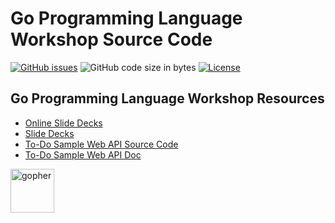 # Go Programming Language Workshop Source Code

[![GitHub issues](https://img.shields.io/github/issues/rfinochi/golang-workshop-src?style=plastic)](https://github.com/rfinochi/golang-workshop-src/issues)
![GitHub code size in bytes](https://img.shields.io/github/languages/code-size/rfinochi/golang-workshop-src?style=plastic)
[![License](https://img.shields.io/github/license/rfinochi/golang-workshop-src?style=plastic)](https://opensource.org/licenses/mit-license.php)

## Go Programming Language Workshop Resources

* [Online Slide Decks](https://decks.golang-workshop.io)
* [Slide Decks](https://github.com/rfinochi/golang-workshop-decks/tree/master/content)
* [To-Do Sample Web API Source Code](https://github.com/rfinochi/golang-workshop-todo)
* [To-Do Sample Web API Doc](https://todo.golang-workshop.io/api-docs/index.html)

<img src="https://blog.golang.org/gopher/gopher.png" alt="gopher" width="70"/>